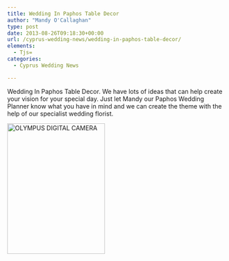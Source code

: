 ```yaml
---
title: Wedding In Paphos Table Decor
author: "Mandy O'Callaghan"
type: post
date: 2013-08-26T09:18:30+00:00
url: /cyprus-wedding-news/wedding-in-paphos-table-decor/
elements:
  - Tjs=
categories:
  - Cyprus Wedding News

---
```

Wedding In Paphos Table Decor. We have lots of ideas that can help create your vision for your special day. Just let Mandy our Paphos Wedding Planner know what you have in mind and we can create the theme with the help of our specialist wedding florist.

[<img class="alignleft size-medium wp-image-935" alt="OLYMPUS DIGITAL CAMERA" src="http://www.amazingcyprusweddings.com/wp-content/uploads/2013/08/P8240116-225x300.jpg" width="225" height="300" srcset="https://www.amazingcyprusweddings.com/wp-content/uploads/2013/08/P8240116-225x300.jpg 225w, https://www.amazingcyprusweddings.com/wp-content/uploads/2013/08/P8240116-251x335.jpg 251w, https://www.amazingcyprusweddings.com/wp-content/uploads/2013/08/P8240116-217x290.jpg 217w, https://www.amazingcyprusweddings.com/wp-content/uploads/2013/08/P8240116-150x200.jpg 150w, https://www.amazingcyprusweddings.com/wp-content/uploads/2013/08/P8240116-110x147.jpg 110w, https://www.amazingcyprusweddings.com/wp-content/uploads/2013/08/P8240116.jpg 360w" sizes="(max-width: 225px) 100vw, 225px" />][1]

 [1]: http://www.amazingcyprusweddings.com/wp-content/uploads/2013/08/P8240116.jpg